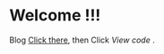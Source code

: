 # Welcome !!!

Blog [Click there](https://github.com/codekeeperjava/Tech), then Click *View code* .
